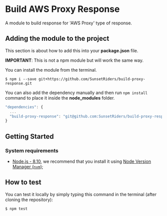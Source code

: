 # Build AWS Proxy Response
A module to build response for 'AWS Proxy' type of response.

## Adding the module to the project

This section is about how to add this into your **package.json** file.

**IMPORTANT**: This is not a npm module but will work the same way.

You can install the module from the terminal.

```shell-script
$ npm i --save git+https://github.com/SunsetRiders/build-proxy-response.git
```

You can also add the dependency manually and then run ```npm install``` command to place it inside the **node_modules** folder.

```javascript
"dependencies": {
  ...
  "build-proxy-response": "git@github.com:SunsetRiders/build-proxy-response.git"
}
 ```

## Getting Started

### System requirements

  - [Node.js - 8.10](https://nodejs.org/en/), we recommend that you install it using
    [Node Version Manager (`nvm`)](https://github.com/creationix/nvm);

## How to test

You can test it locally by simply typing this command in the terminal (after cloning the repository):

```shell-script
$ npm test
```
